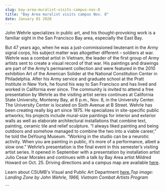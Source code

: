 ```yaml
---
slug: bay-area-muralist-visits-campus-nov-8
title: "Bay Area muralist visits campus Nov. 8"
date: January 01 2020
---
```


  
<p>
  John Wehrle specializes in public art, and his thought-provoking work is a
  familiar sight in the San Francisco Bay area, especially the East Bay.
</p>
<p>
  But 47 years ago, when he was a just-commissioned lieutenant in the Army
  signal corps, his subject matter was altogether different – soldiers at war.
  Wehrle was a combat artist in Vietnam, the leader of the first group of Army
  artists sent to create a visual record of that war. His paintings and drawings
  are part of the Army’s permanent collection and were featured in the 2010
  exhibition Art of the American Solider at the National Constitution Center in
  Philadelphia. After his Army service and graduate school at the Pratt
  Institute in New York, he found his way to San Francisco and has lived and
  worked in California ever since. The community is invited to attend a free
  presentation by Wehrle as the visiting artist series continues at California
  State University, Monterey Bay, at 6 p.m., Nov. 8, in the University Center.
  The University Center is located on Sixth Avenue at B Street. Wehrle has been
  creating really big art since 1975. He specializes in site-specific public
  artworks; his projects include mural-size paintings for interior and exterior
  walls as well as elaborate architectural installations that combine text,
  painting, ceramic tile and relief sculpture. “I always liked painting and
  being outdoors and somehow managed to combine the two into a viable career,”
  he told the DeYoung Museum. “Working in the studio can be a neurotic activity.
  When you are painting in public, it’s more of a performance, albeit a slow
  one.” Wehrle’s presentation is the final event in this semester’s visiting
  artist series. It opened in September with a presentation by installation
  artist Julio Cesar Morales and continues with a talk by Bay Area artist
  Mildred Howard on Oct. 25. Driving directions and a campus map are available
  <a href="https://csumb.edu/map">here</a>.
</p>
<p>
  Learn about CSUMB's Visual and Public Art Department
  <a href="https://csumb.edu/art">here.</a
  ><em
    >Top image: Landing Zone by John Wehrle, 1966, Vietnam Combat Artists
    Program</em
  >
</p>
```
